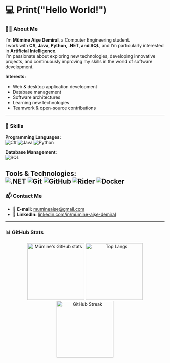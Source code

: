 # 💻 Print("Hello World!") 

### 👩‍💻 About Me  
I’m **Mümine Aişe Demiral**, a Computer Engineering student.  
I work with **C#, Java, Python, .NET, and SQL**, and I’m particularly interested in **Artificial Intelligence**.  
I’m passionate about exploring new technologies, developing innovative projects, and continuously improving my skills in the world of software development.  

**Interests:**  
- Web & desktop application development  
- Database management  
- Software architectures  
- Learning new technologies  
- Teamwork & open-source contributions  

---

### 🔧 Skills  

**Programming Languages:**  
![C#](https://img.shields.io/badge/-C%23-239120?style=flat&logo=csharp&logoColor=white) 
![Java](https://img.shields.io/badge/-Java-007396?style=flat&logo=java&logoColor=white) 
![Python](https://img.shields.io/badge/-Python-3776AB?style=flat&logo=python&logoColor=white)  

**Database Management:**  
![SQL](https://img.shields.io/badge/-SQL-4479A1?style=flat&logo=mysql&logoColor=white)  

**Tools & Technologies:**  
![.NET](https://img.shields.io/badge/-.NET-512BD4?style=flat&logo=dotnet&logoColor=white) 
![Git](https://img.shields.io/badge/-Git-F05032?style=flat&logo=git&logoColor=white) 
![GitHub](https://img.shields.io/badge/-GitHub-181717?style=flat&logo=github&logoColor=white) 
![Rider](https://img.shields.io/badge/-Rider-000000?style=flat&logo=jetbrains&logoColor=white) 
![Docker](https://img.shields.io/badge/-Docker-2496ED?style=flat&logo=docker&logoColor=white) 
---

### 📬 Contact Me  
- 📧 **E-mail:** [mumineaise@gmail.com](mailto:mumineaise@gmail.com)  
- 💼 **LinkedIn:** [linkedin.com/in/mümine-aişe-demiral](https://www.linkedin.com/in/mümine-aişe-demiral-27a3352a2)  

---

### 📊 GitHub Stats  

<p align="center">
  <img src="https://github-readme-stats.vercel.app/api?username=aisedemiral&show_icons=true&theme=radical" alt="Mümine's GitHub stats" height="180"/>
  <img src="https://github-readme-stats.vercel.app/api/top-langs/?username=aisedemiral&layout=compact&theme=radical" alt="Top Langs" height="180"/>
  <img src="https://streak-stats.demolab.com?user=aisedemiral&theme=radical&hide_border=false" alt="GitHub Streak" height="180"/>
</p>

